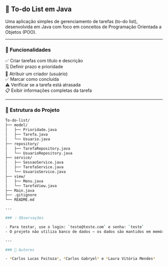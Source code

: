 ## 📝 To-do List em Java

Uma aplicação simples de gerenciamento de tarefas (to-do list), desenvolvida em Java com foco em conceitos de Programação Orientada a Objetos (POO).

---

### 🚀 Funcionalidades

✅ Criar tarefas com título e descrição  
🗓️ Definir prazo e prioridade  
👤 Atribuir um criador (usuário)  
✅ Marcar como concluída  
⚠️ Verificar se a tarefa está atrasada  
📋 Exibir informações completas da tarefa

---

### 📁 Estrutura do Projeto



```bash
To-do-list/
├── model/
│   ├── Prioridade.java
│   ├── Tarefa.java
│   └── Usuario.java
├── repository/
│   ├── TarefaRepository.java
│   └── UsuarioRepository.java
├── service/
│   ├── SessaoService.java
│   ├── TarefaService.java
│   └── UsuarioService.java
├── view/
│   ├── Menu.java
│   └── TarefaView.java
├── Main.java
├── .gitignore
└── README.md

---

### 💡 Observações

- Para testar, use o login: `teste@teste.com` e senha: `teste`
- O projeto não utiliza banco de dados — os dados são mantidos em memória durante a execução.

---

### 📌 Autores

- *Carlos Lucas Feitoza*, *Carlos Gabryel* e *Laura Vitória Mendes*
